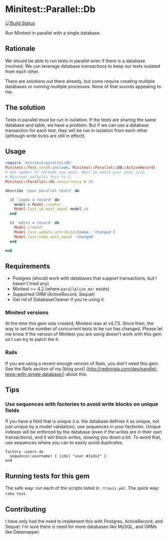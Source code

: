 # Minitest::Parallel::Db

[![Build Status](https://travis-ci.org/ordinaryzelig/minitest-parallel-db.png?branch=master)](https://travis-ci.org/ordinaryzelig/minitest-parallel-db)

Run Minitest in parallel with a single database.

## Rationale

We should be able to run tests in parallel even if there is a database involved.
We can leverage database transactions to keep our tests isolated from each other.

There are solutions out there already, but some require creating multiple databases
or running multiple processes.
None of that sounds appealing to me.

## The solution

Tests in parallel must be run in isolation.
If the tests are sharing the same database and table, we have a problem.
But if we can use a database transaction for each test,
they will be run in isolation from each other
(although write locks are still in effect).

## Usage

```ruby
require 'minitest/parallel/db'
Minitest::Test.send(:include, Minitest::Parallel::DB::ActiveRecord)
# Set number of threads you want. Best to match your pool size.
# Minitest defaults this to 2.
Minitest::Parallel::Db.concurrency = 10

describe 'your parallel tests' do

  it 'saves a record' do
    model = Model.create!
    Model.last.id.must_equal model.id
  end

  it 'edits a record' do
    Model.create!
    Model.last.update_attributes(name: 'changed')
    Model.last.name.must_equal 'changed'
  end

end
```

## Requirements

* Postgres (should work with databases that support transactions, but I haven't tried any)
* Minitest >= 4.2 (where `parallelize_me!` exists)
* Supported ORM (ActiveRecord, Sequel)
* Get rid of DatabaseCleaner if you're using it.

### Minitest versions

At the time this gem was created, Minitest was at v4.7.5.
Since then, the way to set the number of concurrent tests to be run has changed.
Please let me know if the version of Minitest you are using doesn't work with this gem so I can try to patch the it.

### Rails

If you are using a recent enough version of Rails, you don't need this gem.
See the Rails section of my [blog post] (http://redningja.com/dev/parallel-tests-with-single-database/) about this.

## Tips

### Use sequences with factories to avoid write blocks on unique fields

If you have a field that is unique (i.e. the database defines it as unique,
not just unique by a model validation), use sequences in your factories.
Unique indexes will be enforced by the database (even if the writes are
in their own transactions), and it will block writes, slowing you down a bit.
To avoid that, use sequences where you can to easily avoid duplicates.

```
factory :users do
  sequence(:username) { |idx| "user #{idx}" }
end
```

## Running tests for this gem

The safe way: run each of the scripts listed in `.travis.yml`.
The quick way: `rake test`.

## Contributing

I have only had the need to implement this with Postgres, ActiveRecord, and Sequel.
I'm sure there is need for more databases like MySQL, and ORMs like Datamapper.
